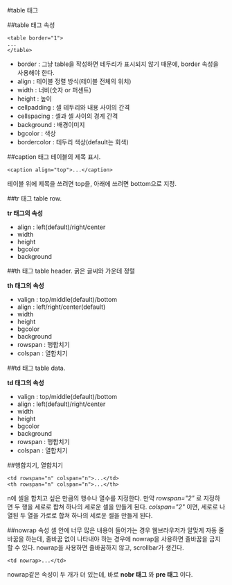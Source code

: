 #table 태그

##table 태그 속성

    <table border="1">
    ...
    </table>

- border : 그냥 table을 작성하면 테두리가 표시되지 않기 때문에, border 속성을 사용해야 한다.
- align : 테이블 정렬 방식(테이블 전체의 위치)
- width : 너비(숫자 or 퍼센트)
- height : 높이
- cellpadding : 셀 테두리와 내용 사이의 간격
- cellspacing : 셀과 셀 사이의 경계 간격
- background : 배경이미지
- bgcolor : 색상
- bordercolor : 테두리 색상(default는 회색)

##caption 태그
테이블의 제목 표시.

    <caption align="top">...</caption>

테이블 위에 제목을 쓰려면 top을, 아래에 쓰려면 bottom으로 지정.

##tr 태그
table row.

**tr 태그의 속성**
- align : left(default)/right/center
- width
- height
- bgcolor
- background

##th 태그
table header. 굵은 글씨와 가운데 정렬

**th 태그의 속성**
- valign : top/middle(default)/bottom
- align : left/right/center(default)
- width
- height
- bgcolor
- background
- rowspan : 행합치기
- colspan : 열합치기

##td 태그
table data.

**td 태그의 속성**
- valign : top/middle(default)/bottom
- align : left(default)/right/center
- width
- height
- bgcolor
- background
- rowspan : 행합치기
- colspan : 열합치기

##행합치기, 열합치기

    <td rowspan="n" colspan="n">...</td>
    <th rowspan="n" colspan="n">...</th>

n에 셀을 합치고 싶은 만큼의 행수나 열수를 지정한다. 만약 *rowspan="2"* 로 지정하면 두 행을 세로로 합쳐 하나의 세로운 셀을 만들게 된다. *colspan="2"* 이면, 세로로 나열된 두 열을 가로로 합쳐 하나의 세로운 셀을 만들게 된다.

##nowrap 속성
셀 안에 너무 많은 내용이 들어가는 경우 웹브라우저가 알맞게 자동 줄바꿈을 하는데, 줄바꿈 없이 나타내야 하는 경우에 nowrap을 사용하면 줄바꿈을 금지할 수 있다. nowrap을 사용하면 줄바꿈하지 않고, scrollbar가 생긴다.

    <td nowrap>...</td>

nowrap같은 속성이 두 개가 더 있는데, 바로 **nobr 태그** 와 **pre 태그** 이다.
